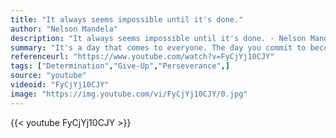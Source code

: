 ```yaml
---
title: "It always seems impossible until it's done."
author: "Nelson Mandela"
description: "It always seems impossible until it's done. - Nelson Mandela quotes from GetInspired365.com"
summary: "It's a day that comes to everyone. The day you commit to becoming more, to achieve more, and to be the person you want to be. The moment when the path to a better version of yourself becomes clear. It's about the courage, commitment and dedication to challenge yourself in everything you do, and to not accept your limits."
referenceurl: "https://www.youtube.com/watch?v=FyCjYj10CJY"
tags: ["Determination","Give-Up","Perseverance",]
source: "youtube"
videoid: "FyCjYj10CJY"
image: "https://img.youtube.com/vi/FyCjYj10CJY/0.jpg"
---
```


{{< youtube FyCjYj10CJY >}}
